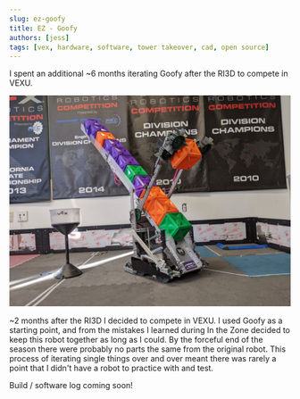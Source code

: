 ```yaml
---
slug: ez-goofy
title: EZ - Goofy
authors: [jess]
tags: [vex, hardware, software, tower takeover, cad, open source]
---
```


I spent an additional ~6 months iterating Goofy after the RI3D to compete in VEXU.

![](banner.jpg)

<!--truncate-->

~2 months after the RI3D I decided to compete in VEXU.  I used Goofy as a starting point, and from the mistakes I learned during In the Zone decided to keep this robot together as long as I could.  By the forceful end of the season there were probably no parts the same from the original robot. This process of iterating single things over and over meant there was rarely a point that I didn't have a robot to practice with and test. 

Build / software log coming soon!